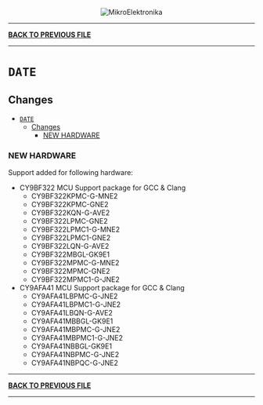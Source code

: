 <p align="center">
  <img src="http://www.mikroe.com/img/designs/beta/logo_small.png?raw=true" alt="MikroElektronika"/>
</p>

---

**[BACK TO PREVIOUS FILE](../changelog.md)**

---

# `DATE`

## Changes

- [`DATE`](#date)
  - [Changes](#changes)
    - [NEW HARDWARE](#new-hardware)

### NEW HARDWARE

Support added for following hardware:

+ CY9BF322 MCU Support package for GCC & Clang
  + CY9BF322KPMC-G-MNE2
  + CY9BF322KPMC-GNE2
  + CY9BF322KQN-G-AVE2
  + CY9BF322LPMC-GNE2
  + CY9BF322LPMC1-G-MNE2
  + CY9BF322LPMC1-GNE2
  + CY9BF322LQN-G-AVE2
  + CY9BF322MBGL-GK9E1
  + CY9BF322MPMC-G-MNE2
  + CY9BF322MPMC-GNE2
  + CY9BF322MPMC1-G-JNE2
+ CY9AFA41 MCU Support package for GCC & Clang
  + CY9AFA41LBPMC-G-JNE2
  + CY9AFA41LBPMC1-G-JNE2
  + CY9AFA41LBQN-G-AVE2
  + CY9AFA41MBBGL-GK9E1
  + CY9AFA41MBPMC-G-JNE2
  + CY9AFA41MBPMC1-G-JNE2
  + CY9AFA41NBBGL-GK9E1
  + CY9AFA41NBPMC-G-JNE2
  + CY9AFA41NBPQC-G-JNE2

---

**[BACK TO PREVIOUS FILE](../changelog.md)**

---
